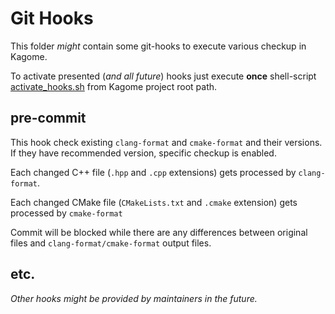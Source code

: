 # Git Hooks

This folder _might_ contain some git-hooks to execute various checkup in Kagome.

To activate presented (_and all future_) hooks just execute **once** shell-script [activate_hooks.sh](./activate_hooks.sh) from Kagome project root path. 

## pre-commit

This hook check existing `clang-format` and `cmake-format` and their versions.
If they have recommended version, specific checkup is enabled.

Each changed C++ file (`.hpp` and `.cpp` extensions) gets processed by `clang-format`.

Each changed CMake file (`CMakeLists.txt` and `.cmake` extension) gets processed by `cmake-format`

Commit will be blocked while there are any differences between original files and `clang-format/cmake-format` output files.

## etc.

_Other hooks might be provided by maintainers in the future._

